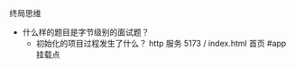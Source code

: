 终局思维

- 什么样的题目是字节级别的面试题？
    - 初始化的项目过程发生了什么？
     http 服务 5173
    / index.html    首页
    #app  挂载点
